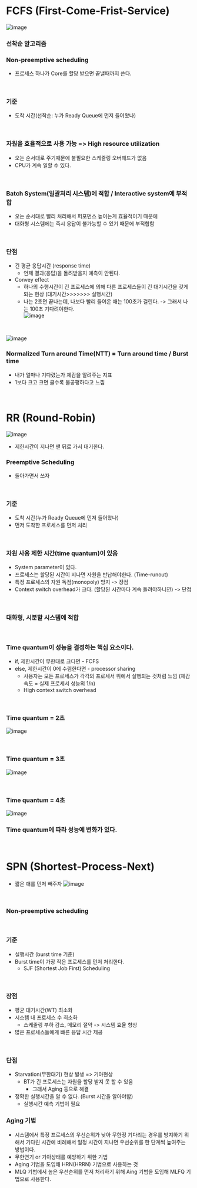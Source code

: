 # FCFS (First-Come-Frist-Service)
![image](https://github.com/leesuuuuumm/Deep-CS-study_for_interview/assets/58407737/3d21150e-4d91-4719-bbfb-a150bc654d1d) </br>

### 선착순 알고리즘
### Non-preemptive scheduling
- 프로세스 하나가 Core를 할당 받으면 끝낼때까지 쓴다.

</br>

### 기준
- 도착 시간(선착순: 누가 Ready Queue에 먼저 들어왔나)

</br>

### 자원을 효율적으로 사용 가능 => High resource utilization
- 오는 순서대로 주기때문에 불필요한 스케줄링 오버해드가 없음
- CPU가 계속 일할 수 있다.

</br>

### Batch System(일괄처리 시스템)에 적합 / Interactive system에 부적합
- 오는 순서대로 빨리 처리해서 퍼포먼스 높이는게 효율적이기 때문에
- 대화형 시스템에는 즉시 응답이 불가능할 수 있기 때문에 부적합함

</br>

### 단점
- 긴 평균 응답시간 (response time)
  - 언제 결과(응답)을 돌려받을지 예측이 안된다.
- Convey effect
  - 하나의 수행시간이 긴 프로세스에 의해 다른 프로세스들이 긴 대기시간을 갖게 되는 현상 (대기시간>>>>>>> 실행시간)
  - 나는 2초면 끝나는데, 나보다 빨리 들어온 애는 100초가 걸린다. -> 그래서 나는 100초 기다려야한다. </br>
![image](https://github.com/leesuuuuumm/Deep-CS-study_for_interview/assets/58407737/c3f28ce1-7fa2-431e-977a-6617f87400c8) </br>

</br>



![image](https://github.com/leesuuuuumm/Deep-CS-study_for_interview/assets/58407737/de27a5fe-5533-444a-a7e4-4c98a9c19b52)

### Normalized Turn around Time(NTT) = Turn around time / Burst time 
- 내가 얼마나 기다렸는가 체감을 알려주는 지표
- 1보다 크고 크면 클수록 불공평하다고 느낌

</br>

# RR (Round-Robin)
![image](https://github.com/leesuuuuumm/Deep-CS-study_for_interview/assets/58407737/279bcaa5-e2cd-4820-a11e-4df46123ceae) </br>

- 제한시간이 지나면 맨 뒤로 가서 대기한다.

### Preemptive Scheduling 
- 돌아가면서 쓰자
  
</br>

### 기준
- 도착 시간(누가 Ready Queue에 먼저 들어왔나)
- 먼저 도착한 프로세스를 먼저 처리

</br>

### 자원 사용 제한 시간(time quantum)이 있음
- System parameter이 있다.
- 프로세스는 할당된 시간이 지나면 자원을 반납해야한다. (Time-runout)
- 특정 프로세스의 자원 독점(monopoly) 방지 -> 장점
- Context switch overhead가 크다. (할당된 시간마다 계속 돌려야하니깐) -> 단점

</br>

### 대화형, 시분할 시스템에 적합

</br>

### Time quantum이 성능을 결정하는 핵심 요소이다.
- if, 제한시간이 무한대로 크다면 - FCFS
- else, 제한시간이 0에 수렴한다면 - processor sharing 
  - 사용자는 모든 프로세스가 각각의 프로세서 위에서 실행되는 것처럼 느낌 (체감 속도 = 실제 프로세서 성능의 1/n)
  - High context switch overhead

</br>

### Time quantum = 2초
![image](https://github.com/leesuuuuumm/Deep-CS-study_for_interview/assets/58407737/c0258c47-e8ab-4907-a422-187d96c9fe1f)

</br>

### Time quantum = 3초
![image](https://github.com/leesuuuuumm/Deep-CS-study_for_interview/assets/58407737/592257f2-d638-4e63-8e92-106187a230d4)

</br>

### Time quantum = 4초 
![image](https://github.com/leesuuuuumm/Deep-CS-study_for_interview/assets/58407737/bbc62562-4f7e-4e1a-80e7-93029c032ac3)

### Time quantum에 따라 성능에 변화가 있다.

</br>

# SPN (Shortest-Process-Next)
- 짧은 애를 먼저 빼주자
![image](https://github.com/leesuuuuumm/Deep-CS-study_for_interview/assets/58407737/0d81d051-dba3-4d40-9806-1d679846ad75)

</br>

### Non-preemptive scheduling

</br>

### 기준
- 실행시간 (burst time 기준)
- Burst time이 가장 작은 프로세스를 먼저 처리한다.
  - SJF (Shortest Job First) Scheduling

</br>

### 장점
- 평균 대기시간(WT) 최소화
- 시스템 내 프로세스 수 최소화
  - 스케줄링 부하 감소, 메모리 절약 -> 시스템 효율 향상
- 많은 프로세스들에게 빠른 응답 시간 제공

</br>

### 단점
- Starvation(무한대기) 현상 발생 => 기아현상
  - BT가 긴 프로세스는 자원을 할당 받지 못 할 수 있음
      - 그래서 Aging 등으로 해결
- 정확한 실행시간을 알 수 없다. (Burst 시간을 알아야함)
  - 실행시간 예측 기법이 필요
 
### Aging 기법
- 시스템에서 특정 프로세스의 우선순위가 낮아 무한정 기다리는 경우를 방지하기 위해서 기다린 시간에 비례해서 일정 시간이 지나면 우선순위를 한 단계씩 높여주는 방법이다.
- 무한연기 or 기아상태를 예방하기 위한 기법
- Aging 기법을 도입해 HRN(HRRN) 기법으로 사용하는 것
- MLQ 기법에서 높은 우선순위를 먼저 처리하기 위해 Aing 기법을 도입해 MLFQ 기법으로 사용한다.

